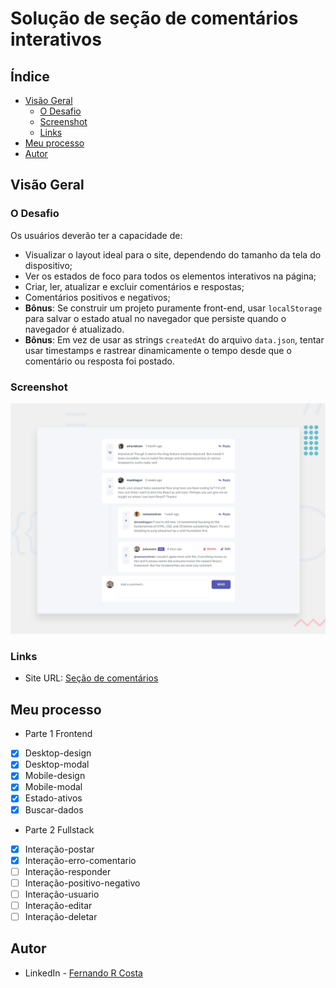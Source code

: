 # Solução de seção de comentários interativos

## Índice

- [Visão Geral](#visão-geral)
  - [O Desafio](#o-desafio)
  - [Screenshot](#screenshot)
  - [Links](#links)
- [Meu processo](#meu-processo)
- [Autor](#autor)

## Visão Geral

### O Desafio

Os usuários deverão ter a capacidade de:

- Visualizar o layout ideal para o site, dependendo do tamanho da tela do dispositivo;
- Ver os estados de foco para todos os elementos interativos na página;
- Criar, ler, atualizar e excluir comentários e respostas;
- Comentários positivos e negativos;
- **Bônus**: Se construir um projeto puramente front-end, usar `localStorage` para salvar o estado atual no navegador que persiste quando o navegador é atualizado.
- **Bônus**: Em vez de usar as strings `createdAt` do arquivo `data.json`, tentar usar timestamps e rastrear dinamicamente o tempo desde que o comentário ou resposta foi postado.

### Screenshot

![](./design/desktop-preview.jpg)

### Links

- Site URL: [Seção de comentários](https://interactive-comments-section-three-black.vercel.app/)

## Meu processo

- Parte 1 Frontend
- [x] Desktop-design
- [x] Desktop-modal
- [x] Mobile-design
- [x] Mobile-modal
- [x] Estado-ativos
- [x] Buscar-dados

- Parte 2 Fullstack
- [x] Interação-postar
- [x] Interação-erro-comentario
- [ ] Interação-responder
- [ ] Interação-positivo-negativo
- [ ] Interação-usuario
- [ ] Interação-editar
- [ ] Interação-deletar

## Autor

- LinkedIn - [Fernando R Costa](https://www.linkedin.com/in/fernando-r-costa/)